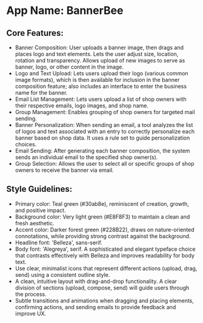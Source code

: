 # **App Name**: BannerBee

## Core Features:

- Banner Composition: User uploads a banner image, then drags and places logo and text elements. Lets the user adjust size, location, rotation and transparency. Allows upload of new images to serve as banner, logo, or other content in the image.
- Logo and Text Upload: Lets users upload their logo (various common image formats), which is then available for inclusion in the banner composition feature; also includes an interface to enter the business name for the banner.
- Email List Management: Lets users upload a list of shop owners with their respective emails, logo images, and shop name.
- Group Management: Enables grouping of shop owners for targeted mail sending.
- Banner Personalization: When sending an email, a tool analyzes the list of logos and text associated with an entry to correctly personalize each banner based on shop data. It uses a rule set to guide personalization choices.
- Email Sending: After generating each banner composition, the system sends an individual email to the specified shop owner(s).
- Group Selection: Allows the user to select all or specific groups of shop owners to receive the banner via email.

## Style Guidelines:

- Primary color: Teal green (#30ab8e), reminiscent of creation, growth, and positive impact.
- Background color: Very light green (#E8F8F3) to maintain a clean and fresh aesthetic.
- Accent color: Darker forest green (#228B22), draws on nature-oriented connotations, while providing strong contrast against the background.
- Headline font: 'Belleza', sans-serif.
- Body font: 'Alegreya', serif. A sophisticated and elegant typeface choice that contrasts effectively with Belleza and improves readability for body text.
- Use clear, minimalist icons that represent different actions (upload, drag, send) using a consistent outline style.
- A clean, intuitive layout with drag-and-drop functionality. A clear division of sections (upload, compose, send) will guide users through the process.
- Subtle transitions and animations when dragging and placing elements, confirming actions, and sending emails to provide feedback and improve UX.
